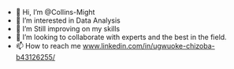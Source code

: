- 👋 Hi, I’m @Collins-Might
- 👀 I’m interested in Data Analysis 
- 🌱 I’m Still improving on my skills 
- 💞️ I’m looking to collaborate with experts and the best in the field.
- 📫 How to reach me www.linkedin.com/in/ugwuoke-chizoba-b43126255/

<!---
Collins-Might/Collins-Might is a ✨ special ✨ repository because its `README.md` (this file) appears on your GitHub profile.
You can click the Preview link to take a look at your changes.
--->
